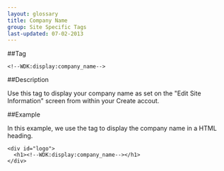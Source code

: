 ```yaml
---
layout: glossary
title: Company Name
group: Site Specific Tags
last-updated: 07-02-2013
---
```


##Tag

`<!--WDK:display:company_name-->`

##Description

Use this tag to display your company name as set on the "Edit Site Information" screen from within your Create accout.

##Example

In this example, we use the tag to display the company name in a HTML heading.

~~~
<div id="logo">
  <h1><!--WDK:display:company_name--></h1>
</div>
~~~